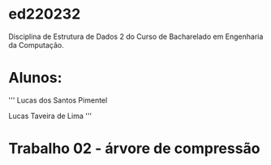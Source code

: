 # ed220232
Disciplina de Estrutura de Dados 2 do Curso de Bacharelado em Engenharia da Computação.

# Alunos:

'''
Lucas dos Santos Pimentel

Lucas Taveira de Lima
'''

# Trabalho 02 - árvore de compressão

